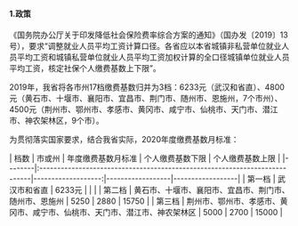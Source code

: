 #### 1.政策
<p>《国务院办公厅关于印发降低社会保险费率综合方案的通知》（国办发〔2019〕13号），要求“调整就业人员平均工资计算口径。各省应以本省城镇非私营单位就业人员平均工资和城镇私营单位就业人员平均工资加权计算的全口径城镇单位就业人员平均工资，核定社保个人缴费基数上下限”。</p>
<p>2019年，我省将各市州17档缴费基数归并为3档：6233元（武汉和省直）、4800元（黄石市、十堰市、襄阳市、宜昌市、荆门市、随州市、恩施州，7个市州）、4500元（荆州市、鄂州市、孝感市、黄冈市、咸宁市、仙桃市、天门市、潜江市、神农架林区，9个市）。</p>
<p>为贯彻落实国家要求，结合我省实际，2020年度缴费基数月标准：</p>
| 档数   | 市或州                                                                     | 年度缴费基数月标准 | 个人缴费基数下限 | 个人缴费基数上限 |
|--------|:---------------------------------------------------------------------------|-------------------:|------------------|------------------|
| 第一档 | 武汉市和省直                                                               |             6233元 |                  |                  |
| 第二档 | 黄石市、十堰市、襄阳市、宜昌市、荆门市、随州市、恩施州                     |               5250 | 2880             | 15750            |
| 第三档 | 荆州市、鄂州市、孝感市、黄冈市、咸宁市、仙桃市、天门市、潜江市、神农架林区 |               5000 | 2700             | 15000            |
